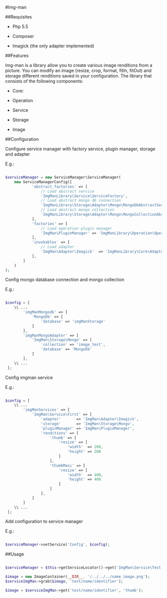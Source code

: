 #Img-man

##Requisites

- Php 5.5

- Composer

- Imagick (the only adapter implemented)

##Features

Img-man is a library allow you to create various image renditions from a picture. You can modify an image (resize, crop,
format, fitIn, fitOut) and storage different renditions saved in your configuration.
The library that consists of the following components:

- Core:

- Operation

- Service

- Storage

- Image

##Configuration

Configure service manager with factory service, plugin manager, storage and adapter

E.g.:
```php

$serviceManager = new ServiceManager\ServiceManager(
    new ServiceManagerConfig([
            'abstract_factories' => [
                // Load abstract service
                'ImgManLibrary\Service\ServiceFactory',
                // Load abstract mongo db connection
                'ImgManLibrary\Storage\Adapter\Mongo\MongoDbAbstractServiceFactory',
                // Load abstract mongo collection
                'ImgManLibrary\Storage\Adapter\Mongo\MongoCollectionAbstractServiceFactory',
            ],
            'factories' => [
                // Load operation plugin manager
                'ImgMan\PluginManager' => 'ImgManLibrary\Operation\OperationHelperManagerFactory',
            ],
            'invokables' => [
                // Load adapter
                'ImgMan\Adapter\Imagick'  => 'ImgManLibrary\Core\Adapter\ImagickAdapter',
            ],
        ]
    )
);

```

Config mongo database connection and mongo collection

E.g.:
```php

$config = [
    \\ ...
        'imgManMongodb' => [
            'MongoDb' => [
                'database' => 'imgManStorage'
            ]
        ],
        'imgManMongoAdapter' => [
            'ImgMan\Storage\Mongo' => [
                'collection' => 'image_test',
                'database' => 'MongoDb'
            ]
        ],
    \\ ...
 ];

```

Config imgman service

E.g.:
```php

$config = [
    \\ ...
        'imgManServices' => [
            'ImgMan\Service\First' => [
                'adapter'       => 'ImgMan\Adapter\Imagick',
                'storage'       => 'ImgMan\Storage\Mongo',
                'pluginManager' => 'ImgMan\PluginManager',
                'renditions' => [
                    'thumb' => [
                        'resize' => [
                            'width'  => 200,
                            'height' => 200
                        ]
                    ],
                    'thumbMaxi' => [
                        'resize' => [
                            'width'  => 400,
                            'height' => 400
                        ]
                    ]
                ],
            ]
        ]
    \\ ...
 ];

```

Add configuration to service manager

E.g.:
```php

$serviceManager->setService('Config', $config);

```

##Usage

```php

$serviceManager = $this->getServiceLocator()->get('ImgMan\Service\Test');

$image = new ImageContainer(__DIR__. '/../../../name_image.png');
$serviceImgMan->grab($image, 'test/name/identifier');

$image = $serviceImgMan->get('test/name/identifier', 'thumb');

```